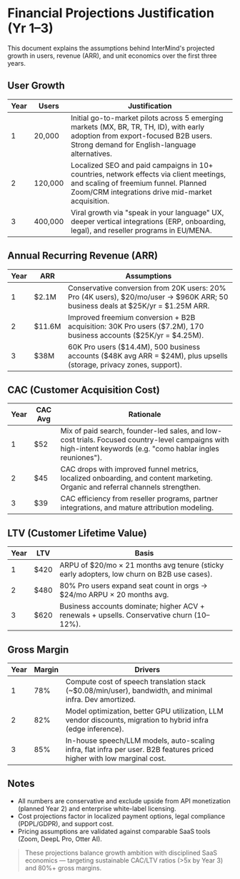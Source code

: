 # Financial Projections Justification (Yr 1–3)

This document explains the assumptions behind InterMind's projected growth in users, revenue (ARR), and unit economics over the first three years.

## User Growth

| Year | Users   | Justification                                                                                                                                                                       |
| ---- | ------- | ----------------------------------------------------------------------------------------------------------------------------------------------------------------------------------- |
| 1    | 20,000  | Initial go-to-market pilots across 5 emerging markets (MX, BR, TR, TH, ID), with early adoption from export-focused B2B users. Strong demand for English-language alternatives.     |
| 2    | 120,000 | Localized SEO and paid campaigns in 10+ countries, network effects via client meetings, and scaling of freemium funnel. Planned Zoom/CRM integrations drive mid-market acquisition. |
| 3    | 400,000 | Viral growth via "speak in your language" UX, deeper vertical integrations (ERP, onboarding, legal), and reseller programs in EU/MENA.                                              |

## Annual Recurring Revenue (ARR)

| Year | ARR     | Assumptions                                                                                                                         |
| ---- | ------- | ----------------------------------------------------------------------------------------------------------------------------------- |
| 1    | \$2.1M  | Conservative conversion from 20K users: 20% Pro (4K users), \$20/mo/user → \$960K ARR; 50 business deals at \$25K/yr = \$1.25M ARR. |
| 2    | \$11.6M | Improved freemium conversion + B2B acquisition: 30K Pro users (\$7.2M), 170 business accounts (\$25K/yr = \$4.25M).                 |
| 3    | \$38M   | 60K Pro users (\$14.4M), 500 business accounts (\$48K avg ARR = \$24M), plus upsells (storage, privacy zones, support).             |

## CAC (Customer Acquisition Cost)

| Year | CAC Avg | Rationale                                                                                                                                                    |
| ---- | ------- | ------------------------------------------------------------------------------------------------------------------------------------------------------------ |
| 1    | \$52    | Mix of paid search, founder-led sales, and low-cost trials. Focused country-level campaigns with high-intent keywords (e.g. "como hablar ingles reuniones"). |
| 2    | \$45    | CAC drops with improved funnel metrics, localized onboarding, and content marketing. Organic and referral channels strengthen.                               |
| 3    | \$39    | CAC efficiency from reseller programs, partner integrations, and mature attribution modeling.                                                                |

## LTV (Customer Lifetime Value)

| Year | LTV   | Basis                                                                                       |
| ---- | ----- | ------------------------------------------------------------------------------------------- |
| 1    | \$420 | ARPU of \$20/mo × 21 months avg tenure (sticky early adopters, low churn on B2B use cases). |
| 2    | \$480 | 80% Pro users expand seat count in orgs → \$24/mo ARPU × 20 months avg.                     |
| 3    | \$620 | Business accounts dominate; higher ACV + renewals + upsells. Conservative churn (10–12%).   |

## Gross Margin

| Year | Margin | Drivers                                                                                                                 |
| ---- | ------ | ----------------------------------------------------------------------------------------------------------------------- |
| 1    | 78%    | Compute cost of speech translation stack (\~\$0.08/min/user), bandwidth, and minimal infra. Dev amortized.              |
| 2    | 82%    | Model optimization, better GPU utilization, LLM vendor discounts, migration to hybrid infra (edge inference).           |
| 3    | 85%    | In-house speech/LLM models, auto-scaling infra, flat infra per user. B2B features priced higher with low marginal cost. |

## Notes

- All numbers are conservative and exclude upside from API monetization (planned Year 2) and enterprise white-label licensing.
- Cost projections factor in localized payment options, legal compliance (PDPL/GDPR), and support cost.
- Pricing assumptions are validated against comparable SaaS tools (Zoom, DeepL Pro, Otter AI).

> These projections balance growth ambition with disciplined SaaS economics — targeting sustainable CAC/LTV ratios (>5x by Year 3) and 80%+ gross margins.
